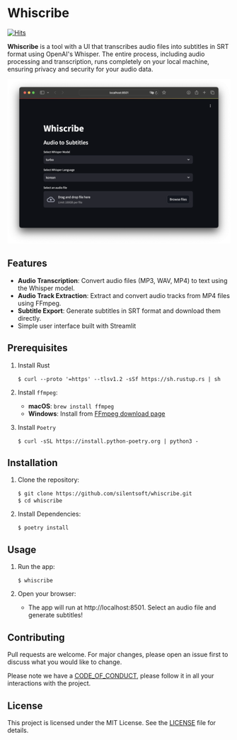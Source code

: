 # Whiscribe

[![Hits](https://hits.sh/github.com/silentsoft/whiscribe.svg?style=flat-square)](https://hits.sh/github.com/silentsoft/whiscribe/)

**Whiscribe** is a tool with a UI that transcribes audio files into subtitles in SRT format using OpenAI's Whisper.
The entire process, including audio processing and transcription, runs completely on your local machine, ensuring privacy and security for your audio data.

![Whiscribe](.document/app.png)

## Features

- **Audio Transcription**: Convert audio files (MP3, WAV, MP4) to text using the Whisper model.
- **Audio Track Extraction**: Extract and convert audio tracks from MP4 files using FFmpeg.
- **Subtitle Export**: Generate subtitles in SRT format and download them directly.
- Simple user interface built with Streamlit

## Prerequisites

1. Install Rust
   ```shell
   $ curl --proto '=https' --tlsv1.2 -sSf https://sh.rustup.rs | sh
   ```

2. Install `ffmpeg`:
   - **macOS**: `brew install ffmpeg`
   - **Windows**: Install from [FFmpeg download page](https://ffmpeg.org/download.html)

3. Install `Poetry`
   ```shell
   $ curl -sSL https://install.python-poetry.org | python3 -
   ```

## Installation

1. Clone the repository:
   ```shell
   $ git clone https://github.com/silentsoft/whiscribe.git
   $ cd whiscribe
   ```

2. Install Dependencies:
   ```shell
   $ poetry install
   ```

## Usage

1. Run the app:
   ```shell
   $ whiscribe
   ```

2. Open your browser:
    - The app will run at http://localhost:8501. Select an audio file and generate subtitles!

## Contributing
Pull requests are welcome. For major changes, please open an issue first to discuss what you would like to change.

Please note we have a [CODE_OF_CONDUCT](https://github.com/silentsoft/whiscribe/blob/main/CODE_OF_CONDUCT.md), please follow it in all your interactions with the project.

## License
This project is licensed under the MIT License. See the [LICENSE](https://github.com/silentsoft/whiscribe/blob/main/LICENSE.txt) file for details.
